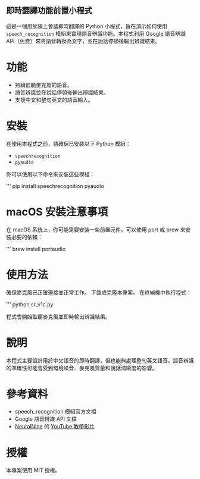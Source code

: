 ## 即時翻譯功能前置小程式

這是一個用於線上會議即時翻譯的 Python 小程式，旨在演示如何使用 `speech_recognition` 模組來實現語音辨識功能。本程式利用 Google 語音辨識 API（免費）來將語音轉換為文字，並在說話停頓後輸出辨識結果。

# 功能

- 持續監聽麥克風的語音。
- 語音辨識並在說話停頓後輸出辨識結果。
- 支援中文和整句英文的語音輸入。

# 安裝

在使用本程式之前，請確保已安裝以下 Python 模組：

- `speechrecognition`
- `pyaudio`

你可以使用以下命令來安裝這些模組：

'''
pip install speechrecognition pyaudio

# macOS 安裝注意事項

在 macOS 系統上，你可能需要安裝一些前置元件。可以使用 port 或 brew 來安裝必要的依賴：

'''
brew install portaudio

# 使用方法

確保麥克風已正確連接並正常工作。
下載或克隆本專案。
在終端機中執行程式：

'''
python sr_v1c.py

程式會開始監聽麥克風並即時輸出辨識結果。

# 說明
本程式主要設計用於中文語音的即時翻譯，但也能夠處理整句英文語音。語音辨識的準確性可能會受到環境噪音、麥克風質量和說話清晰度的影響。

# 參考資料
- speech_recognition 模組官方文檔
- Google 語音辨識 API 文檔
- [NeuralNine](https://github.com/NeuralNine) 的 [YouTube 教學影片](https://youtu.be/9GJ6XeB-vMg?si=Nrn_i7ViNVzqMqRI)

# 授權
本專案使用 MIT 授權。

